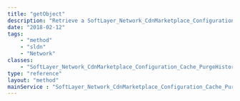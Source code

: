```yaml
---
title: "getObject"
description: "Retrieve a SoftLayer_Network_CdnMarketplace_Configuration_Cache_PurgeHistory record."
date: "2018-02-12"
tags:
    - "method"
    - "sldn"
    - "Network"
classes:
    - "SoftLayer_Network_CdnMarketplace_Configuration_Cache_PurgeHistory"
type: "reference"
layout: "method"
mainService : "SoftLayer_Network_CdnMarketplace_Configuration_Cache_PurgeHistory"
---
```

